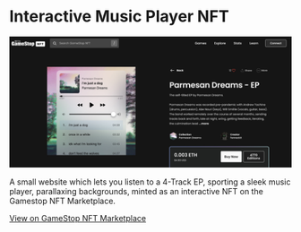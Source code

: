 # Interactive Music Player NFT

![GSMP](../img/parmesan-dreams-nft.jpeg)

A small website which lets you listen to a 4-Track EP, sporting a sleek music player, parallaxing backgrounds, minted as an interactive NFT on the Gamestop NFT Marketplace.

[View on GameStop NFT Marketplace](https://nft.gamestop.com/token/0xe5c6e1935702cc28c0da959e06196920649a8579/0x5fdda54fe162472b47b2a158580cf4bc782ea8d26478abf3c82491a7094f1baf)
